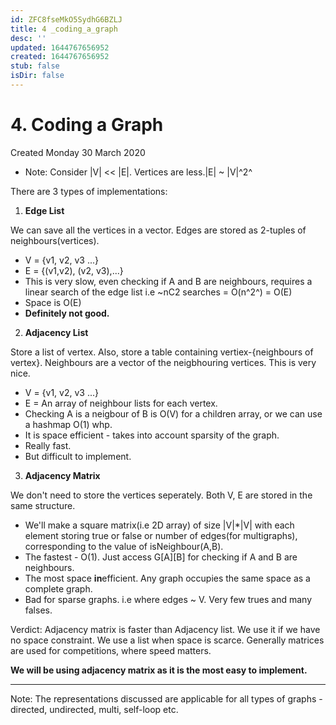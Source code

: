 ```yaml
---
id: ZFC8fseMkO5SydhG6BZLJ
title: 4 _coding_a_graph
desc: ''
updated: 1644767656952
created: 1644767656952
stub: false
isDir: false
---
```

# 4. Coding a Graph
Created Monday 30 March 2020


* Note: Consider |V| << |E|. Vertices are less.|E| ~ |V|^2^

There are 3 types of implementations:

1. **Edge List**

We can save all the vertices in a vector. Edges are stored as 2-tuples of neighbours(vertices).

* V = {v1, v2, v3 ...}
* E = {(v1,v2), (v2, v3),...}
* This is very slow, even checking if A and B are neighbours, requires a linear search of the edge list i.e ~nC2 searches = O(n^2^) = O(E)
* Space is O(E)
* __Definitely not good.__


2. **Adjacency List** 

Store a list of vertex. Also, store a table containing vertiex-{neighbours of vertex}. Neighbours are a vector of the neigbhouring vertices. This is very nice.

* V = {v1, v2, v3 ...}
* E = An array of neighbour lists for each vertex.
* Checking A is a neigbour of B is O(V) for a children array, or we can use a hashmap O(1) whp.
* It is space efficient - takes into account sparsity of the graph.
* Really fast.
* But difficult to implement.


3. **Adjacency Matrix**

We don't need to store the vertices seperately. Both V, E are stored in the same structure.

* We'll make a square matrix(i.e 2D array) of size |V|*|V| with each element storing true or false or number of edges(for multigraphs), corresponding to the value of isNeighbour(A,B).
* The fastest - O(1). Just access G[A][B] for checking if A and B are neighbours.
* The most space **in**efficient. Any graph occupies the same space as a complete graph.
* Bad for sparse graphs. i.e where edges ~ V. Very few trues and many falses.


Verdict: Adjacency matrix is faster than Adjacency list. We use it if we have no space constraint. We use a list when space is scarce. Generally matrices are used for competitions, where speed matters.

**We will be using adjacency matrix as it is the most easy to implement.**

*****

Note: The representations discussed are applicable for all types of graphs - directed, undirected, multi, self-loop etc.

